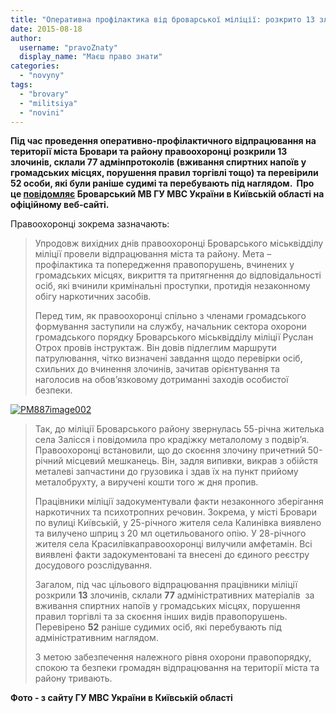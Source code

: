 ```yaml
---
title: "Оперативна профілактика від броварської міліції: розкрито 13 злочинів, складено 77 протоколів, - МВС"
date: 2015-08-18
author: 
  username: "pravoZnaty"
  display_name: "Маєш право знати"
categories: 
  - "novyny"
tags: 
  - "brovary"
  - "militsiya"
  - "novini"
---
```


**Під час проведення оперативно-профілактичного відпрацювання на території міста Бровари та району правоохоронці розкрили 13 злочинів, склали 77 адмінпротоколів (вживання спиртних напоїв у громадських місцях, порушення правил торгівлі тощо) та перевірили 52 особи, які були раніше судимі та перебувають під наглядом.  Про це [повідомляє](http://www.mvs.gov.ua/mvs/control/kyivska/uk/publish/article/170989) Броварський МВ ГУ МВС України в Київській області на офіційному веб-сайті.**

Правоохоронці зокрема зазначають:

> Упродовж вихідних днів правоохоронці Броварського міськвідділу міліції провели відпрацювання міста та району. Мета – профілактика та попередження правопорушень, вчинених у громадських місцях, викриття та притягнення до відповідальності осіб, які вчинили кримінальні проступки, протидія незаконному обігу наркотичних засобів.
> 
> Перед тим, як правоохоронці спільно з членами громадського формування заступили на службу, начальник сектора охорони громадського порядку Броварського міськвідділу міліції Руслан Отрох провів інструктаж. Він довів підлеглим маршрути патрулювання, чітко визначені завдання щодо перевірки осіб, схильних до вчинення злочинів, зачитав орієнтування та наголосив на обов’язковому дотриманні заходів особистої безпеки.

[![PM887image002](https://mpz.brovary.org/wp-content/uploads/2015/08/PM887image002.jpg)](https://mpz.brovary.org/wp-content/uploads/2015/08/PM887image002.jpg)

> Так, до міліції Броварського району звернулась 55-річна жителька села Залісся і повідомила про крадіжку металолому з подвір’я. Правоохоронці встановили, що до скоєння злочину причетний 50-річний місцевий мешканець. Він, задля випивки, викрав з обійстя металеві запчастини до грузовика і здав їх на пункт прийому металобрухту, а виручені кошти того ж дня пропив.
> 
> Працівники міліції задокументували факти незаконного зберігання наркотичних та психотропних речовин. Зокрема, у місті Бровари по вулиці Київській, у 25-річного жителя села Калинівка виявлено та вилучено шприц з 20 мл оцетильованого опію. У 28-річного жителя села Красилівкаправоохоронці вилучили амфетамін. Всі виявлені факти задокументовані та внесені до єдиного реєстру досудового розслідування.
> 
> Загалом, під час цільового відпрацювання працівники міліції розкрили **13** злочинів, склали **77** адміністративних матеріалів  за вживання спиртних напоїв у громадських місцях, порушення правил торгівлі та за скоєння інших видів правопорушень. Перевірено **52** раніше судимих осіб, які перебувають під адміністративним наглядом.
> 
> З метою забезпечення належного рівня охорони правопорядку, спокою та безпеки громадян відпрацювання на території міста та району тривають.

**Фото - з сайту ГУ МВС України в Київській області**

